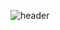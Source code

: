 ![header](https://capsule-render.vercel.app/api?type=waving&color=0BBBE4&text=Welcome!&fontColor=FFFFFF&fontSize=45&&fontAlignY=35&animation=fadeIn)


<!--
**Kim-Chheu/Kim-Chheu** is a ✨ _special_ ✨ repository because its `README.md` (this file) appears on your GitHub profile.

Here are some ideas to get you started:

- 🔭 I’m currently working on ...
- 🌱 I’m currently learning ...
- 👯 I’m looking to collaborate on ...
- 🤔 I’m looking for help with ...
- 💬 Ask me about ...
- 📫 How to reach me: ...
- 😄 Pronouns: ...
- ⚡ Fun fact: ...
-->
